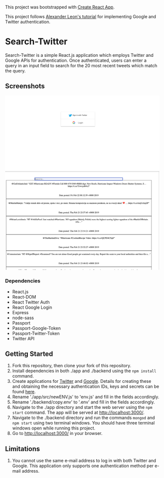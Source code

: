 This project was bootstrapped with [Create React App](https://github.com/facebook/create-react-app).

This project follows [Alexander Leon's tutorial](https://medium.com/@alexanderleon/implement-social-authentication-with-react-restful-api-9b44f4714fa) for implementing Google and Twitter authentication. 

Search-Twitter
=====================

Search-Twitter is a simple React.js application which employs Twitter and Google APIs for authentication. Once authenticated, users can enter a query in an input field to search for the 20 most recent tweets which match the query.

## Screenshots

![Authentication page - screenshot](https://github.com/eeedubs/search-twitter/blob/master/docs/Authentication.png)
![Searching for tweets - screenshot](https://github.com/eeedubs/search-twitter/blob/master/docs/Searched-Tweets.png)


### Dependencies

* React.js
* React-DOM
* React Twitter Auth
* React Google Login
* Express
* node-sass
* Passport
* Passport-Google-Token
* Passport-Twitter-Token
* Twitter API

## Getting Started

1. Fork this repository, then clone your fork of this repository.
2. Install dependencies in both ./app and ./backend using the `npm install` command.
3. Create applications for [Twitter](https://developer.twitter.com/en/apps) and [Google](https://console.developers.google.com/). Details for creating these and obtaining the necessary authentication IDs, keys and secrets can be found [here](https://medium.com/@alexanderleon/implement-social-authentication-with-react-restful-api-9b44f4714fa).
4. Rename './app/src/newENV.js' to 'env.js' and fill in the fields accordingly.
5. Rename './backend/copy.env' to '.env' and fill in the fields accordingly.
6. Navigate to the ./app directory and start the web server using the `npm start` command. The app will be served at <http://localhost:3000/>.
7. Navigate to the ./backend directory and run the commands `mongod` and `npm start` using two terminal windows. You should have three terminal windows open while running this project.
8. Go to <http://localhost:3000/> in your browser.

## Limitations

1. You cannot use the same e-mail address to log in with both Twitter and Google. This application only supports one authentication method per e-mail address. 